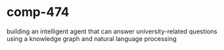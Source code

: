 # comp-474
building an intelligent agent that can answer university-related questions using a knowledge graph and natural language processing
